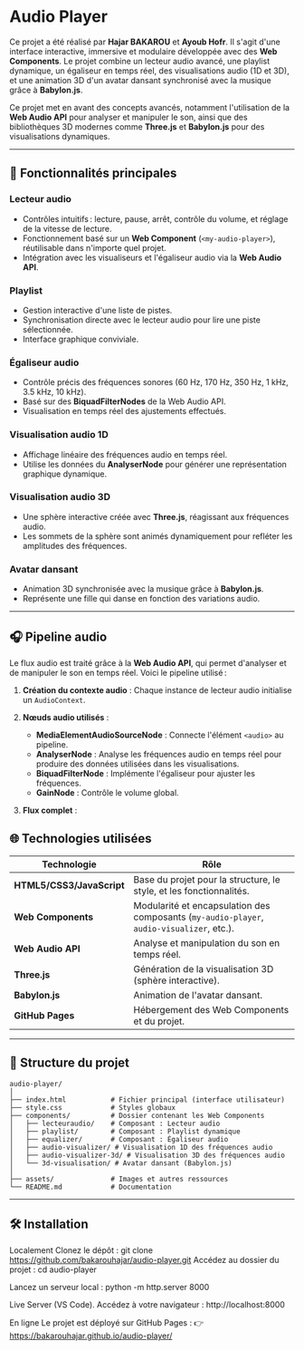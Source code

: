 # Audio Player

Ce projet a été réalisé par **Hajar BAKAROU** et **Ayoub Hofr**. Il s'agit d'une interface interactive, immersive et modulaire développée avec des **Web Components**. Le projet combine un lecteur audio avancé, une playlist dynamique, un égaliseur en temps réel, des visualisations audio (1D et 3D), et une animation 3D d'un avatar dansant synchronisé avec la musique grâce à **Babylon.js**.

Ce projet met en avant des concepts avancés, notamment l'utilisation de la **Web Audio API** pour analyser et manipuler le son, ainsi que des bibliothèques 3D modernes comme **Three.js** et **Babylon.js** pour des visualisations dynamiques.

---

## 🌟 Fonctionnalités principales

### Lecteur audio
- Contrôles intuitifs : lecture, pause, arrêt, contrôle du volume, et réglage de la vitesse de lecture.
- Fonctionnement basé sur un **Web Component** (`<my-audio-player>`), réutilisable dans n'importe quel projet.
- Intégration avec les visualiseurs et l'égaliseur audio via la **Web Audio API**.

### Playlist 
- Gestion interactive d'une liste de pistes.
- Synchronisation directe avec le lecteur audio pour lire une piste sélectionnée.
- Interface graphique conviviale.

### Égaliseur audio
- Contrôle précis des fréquences sonores (60 Hz, 170 Hz, 350 Hz, 1 kHz, 3.5 kHz, 10 kHz).
- Basé sur des **BiquadFilterNodes** de la Web Audio API.
- Visualisation en temps réel des ajustements effectués.

### Visualisation audio 1D
- Affichage linéaire des fréquences audio en temps réel.
- Utilise les données du **AnalyserNode** pour générer une représentation graphique dynamique.

### Visualisation audio 3D
- Une sphère interactive créée avec **Three.js**, réagissant aux fréquences audio.
- Les sommets de la sphère sont animés dynamiquement pour refléter les amplitudes des fréquences.

### Avatar dansant
- Animation 3D synchronisée avec la musique grâce à **Babylon.js**.
- Représente une fille qui danse en fonction des variations audio.

---

## 🎧 Pipeline audio

Le flux audio est traité grâce à la **Web Audio API**, qui permet d'analyser et de manipuler le son en temps réel. Voici le pipeline utilisé :

1. **Création du contexte audio** : 
   Chaque instance de lecteur audio initialise un `AudioContext`.

2. **Nœuds audio utilisés** :
   - **MediaElementAudioSourceNode** : Connecte l'élément `<audio>` au pipeline.
   - **AnalyserNode** : Analyse les fréquences audio en temps réel pour produire des données utilisées dans les visualisations.
   - **BiquadFilterNode** : Implémente l'égaliseur pour ajuster les fréquences.
   - **GainNode** : Contrôle le volume global.

3. **Flux complet** :
<audio> → MediaElementAudioSourceNode → AnalyserNode → BiquadFilterNode → GainNode → AudioContext.destination

## 🌐 Technologies utilisées

| **Technologie**        | **Rôle**                                                                                |
|-------------------------|-----------------------------------------------------------------------------------------|
| **HTML5/CSS3/JavaScript** | Base du projet pour la structure, le style, et les fonctionnalités.                  |
| **Web Components**      | Modularité et encapsulation des composants (`my-audio-player`, `audio-visualizer`, etc.). |
| **Web Audio API**       | Analyse et manipulation du son en temps réel.                                          |
| **Three.js**            | Génération de la visualisation 3D (sphère interactive).                                |
| **Babylon.js**          | Animation de l'avatar dansant.                                                         |
| **GitHub Pages**        | Hébergement des Web Components et du projet.                                           |

---

## 📂 Structure du projet

```plaintext
audio-player/
│
├── index.html           # Fichier principal (interface utilisateur)
├── style.css            # Styles globaux
├── components/          # Dossier contenant les Web Components
│   ├── lecteuraudio/    # Composant : Lecteur audio
│   ├── playlist/        # Composant : Playlist dynamique
│   ├── equalizer/       # Composant : Égaliseur audio
│   ├── audio-visualizer/ # Visualisation 1D des fréquences audio
│   ├── audio-visualizer-3d/ # Visualisation 3D des fréquences audio
│   └── 3d-visualisation/ # Avatar dansant (Babylon.js)
│
├── assets/              # Images et autres ressources
└── README.md            # Documentation
```

---

## 🛠️ Installation
Localement
Clonez le dépôt :
git clone https://github.com/bakarouhajar/audio-player.git
Accédez au dossier du projet :
cd audio-player

Lancez un serveur local :
python -m http.server 8000

Live Server (VS Code).
Accédez à votre navigateur : http://localhost:8000

En ligne
Le projet est déployé sur GitHub Pages :
👉 https://bakarouhajar.github.io/audio-player/
